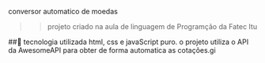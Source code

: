 conversor automatico de moedas
>> projeto criado na aula de linguagem de Programção da Fatec Itu

##🚀 tecnologia utilizada 
html, css e javaScript puro.
o projeto utiliza o API da AwesomeAPI para obter de forma automatica as cotações.gi